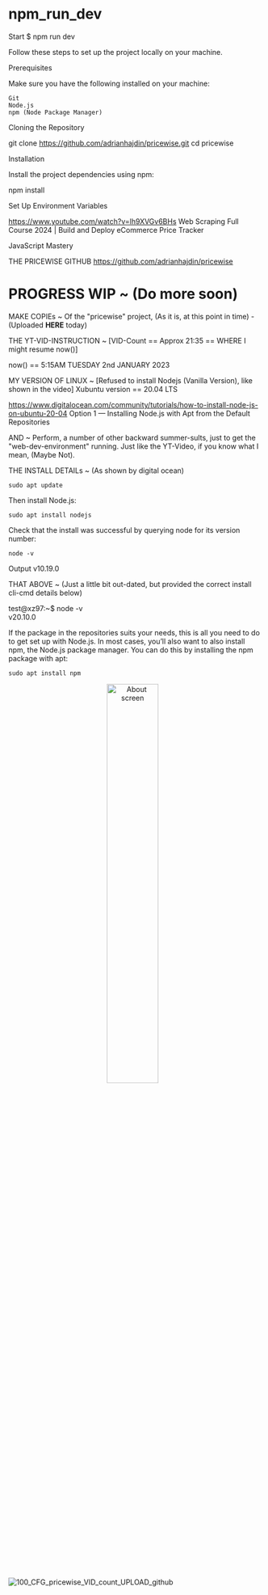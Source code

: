 # npm_run_dev
Start $ npm run dev

Follow these steps to set up the project locally on your machine.

Prerequisites

Make sure you have the following installed on your machine:

    Git
    Node.js
    npm (Node Package Manager)

Cloning the Repository

git clone https://github.com/adrianhajdin/pricewise.git
cd pricewise

Installation

Install the project dependencies using npm:

npm install

Set Up Environment Variables
	
https://www.youtube.com/watch?v=lh9XVGv6BHs
Web Scraping Full Course 2024 | Build and Deploy eCommerce Price Tracker

JavaScript Mastery

THE PRICEWISE GITHUB
https://github.com/adrianhajdin/pricewise


# PROGRESS WIP ~ (Do more soon)
MAKE COPIEs ~ Of the "pricewise" project, (As it is, at this point in time) - (Uploaded **HERE** today)

THE YT-VID-INSTRUCTION ~ [VID-Count == Approx 21:35 == WHERE I might resume now()]

now() == 5:15AM TUESDAY 2nd JANUARY 2023

MY VERSION OF LINUX ~ [Refused to install Nodejs (Vanilla Version), like shown in the video]
Xubuntu version == 20.04 LTS

https://www.digitalocean.com/community/tutorials/how-to-install-node-js-on-ubuntu-20-04
Option 1 — Installing Node.js with Apt from the Default Repositories

AND ~ Perform, a number of other backward summer-sults, just to get the "web-dev-environment" running.
Just like the YT-Video, if you know what I mean, (Maybe Not).


THE INSTALL DETAILs ~ (As shown by digital ocean)

    sudo apt update

Then install Node.js:

    sudo apt install nodejs

Check that the install was successful by querying node for its version number:

    node -v

Output
v10.19.0

THAT ABOVE ~ (Just a little bit out-dated, but provided the correct install cli-cmd details below)

test@xz97:~$ node -v
<br /> v20.10.0


If the package in the repositories suits your needs, this is all you need to do to get set up with Node.js. In most cases, you’ll also want to also install npm, the Node.js package manager. You can do this by installing the npm package with apt:

    sudo apt install npm

<div align="center">
        <img width="45%" src="100_CFG_pricewise_VID_count_UPLOAD_github.jpg" alt="About screen" title="About screen"</img>
        <img height="0" width="8px">
</div>

![100_CFG_pricewise_VID_count_UPLOAD_github](https://github.com/grdbiz/npm_run_dev/assets/34131495/26415a1c-a671-4b97-878d-d63b5697b838)

